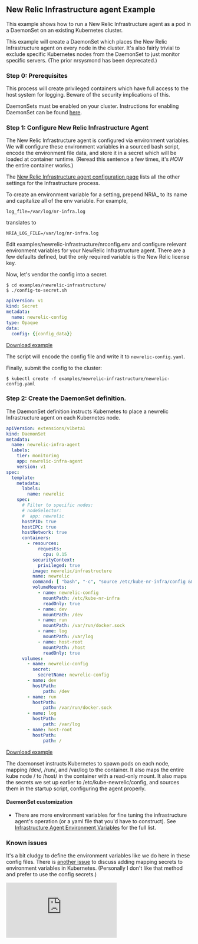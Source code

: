 ## New Relic Infrastructure agent Example

This example shows how to run a New Relic Infrastructure agent as a pod in a DaemonSet on an existing Kubernetes cluster.

This example will create a DaemonSet which places the New Relic Infrastructure agent on every node in the cluster. It's also fairly trivial to exclude specific Kubernetes nodes from the DaemonSet to just monitor specific servers.  (The prior nrsysmond has been deprecated.)

### Step 0: Prerequisites

This process will create privileged containers which have full access to the host system for logging. Beware of the security implications of this.

DaemonSets must be enabled on your cluster. Instructions for enabling DaemonSet can be found [here](../../docs/api.md#enabling-the-extensions-group).

### Step 1: Configure New Relic Infrastructure Agent

The New Relic Infrastructure agent is configured via environment variables. We will configure these environment variables in a sourced bash script, encode the environment file data, and store it in a secret which will be loaded at container runtime. (Reread this sentence a few times, it's *HOW* the entire container works.)

The [New Relic Infrastructure agent configuration page](https://docs.newrelic.com/docs/infrastructure/new-relic-infrastructure/configuration/configure-infrastructure-agent) lists all the other settings for the Infrastructure process.

To create an environment variable for a setting, prepend NRIA_ to its name and capitalize all of the env variable.  For example,

```console
log_file=/var/log/nr-infra.log
```

translates to

```console
NRIA_LOG_FILE=/var/log/nr-infra.log
```

Edit examples/newrelic-infrastructure/nrconfig.env and configure relevant environment variables for your NewRelic Infrastructure agent.  There are a few defaults defined, but the only required variable is the New Relic license key.

Now, let's vendor the config into a secret.

```console
$ cd examples/newrelic-infrastructure/
$ ./config-to-secret.sh
```

<!-- BEGIN MUNGE: EXAMPLE newrelic-config-template.yaml -->

```yaml
apiVersion: v1
kind: Secret
metadata:
  name: newrelic-config
type: Opaque
data:
  config: {{config_data}}
```

[Download example](newrelic-config-template.yaml?raw=true)
<!-- END MUNGE: EXAMPLE newrelic-config-template.yaml -->

The script will encode the config file and write it to `newrelic-config.yaml`.

Finally, submit the config to the cluster:

```console
$ kubectl create -f examples/newrelic-infrastructure/newrelic-config.yaml
```

### Step 2: Create the DaemonSet definition.

The DaemonSet definition instructs Kubernetes to place a newrelic Infrastructure agent on each Kubernetes node.

<!-- BEGIN MUNGE: EXAMPLE newrelic-infra-daemonset.yaml -->

```yaml
apiVersion: extensions/v1beta1
kind: DaemonSet
metadata:
  name: newrelic-infra-agent
  labels:
    tier: monitoring
    app: newrelic-infra-agent
    version: v1
spec:
  template:
    metadata:
      labels:
        name: newrelic
    spec:
      # Filter to specific nodes:
      # nodeSelector:
      #  app: newrelic
      hostPID: true
      hostIPC: true
      hostNetwork: true
      containers:
        - resources:
            requests:
              cpu: 0.15
          securityContext:
            privileged: true
          image: newrelic/infrastructure
          name: newrelic
          command: [ "bash", "-c", "source /etc/kube-nr-infra/config && /usr/bin/newrelic-infra" ]
          volumeMounts:
            - name: newrelic-config
              mountPath: /etc/kube-nr-infra
              readOnly: true
            - name: dev
              mountPath: /dev
            - name: run
              mountPath: /var/run/docker.sock
            - name: log
              mountPath: /var/log
            - name: host-root
              mountPath: /host
              readOnly: true
      volumes:
        - name: newrelic-config
          secret:
            secretName: newrelic-config
        - name: dev
          hostPath:
              path: /dev
        - name: run
          hostPath:
              path: /var/run/docker.sock
        - name: log
          hostPath:
              path: /var/log
        - name: host-root
          hostPath:
              path: /
```

[Download example](newrelic-infra-daemonset.yaml?raw=true)
<!-- END MUNGE: EXAMPLE newrelic-infra-daemonset.yaml -->

The daemonset instructs Kubernetes to spawn pods on each node, mapping /dev/, /run/, and /var/log to the container.  It also maps the entire kube node / to /host/ in the container with a read-only mount.  It also maps the secrets we set up earlier to /etc/kube-newrelic/config, and sources them in the startup script, configuring the agent properly.

#### DaemonSet customization

- There are more environment variables for fine tuning the infrastructure agent's operation (or a yaml file that you'd have to construct).  See [Infrastructure Agent Environment Variables](https://docs.newrelic.com/docs/infrastructure/new-relic-infrastructure/configuration/configure-infrastructure-agent) for the full list.


### Known issues

It's a bit cludgy to define the environment variables like we do here in these config files. There is [another issue](https://github.com/kubernetes/kubernetes/issues/4710) to discuss adding mapping secrets to environment variables in Kubernetes.  (Personally I don't like that method and prefer to use the config secrets.)

<!-- BEGIN MUNGE: GENERATED_ANALYTICS -->
[![Analytics](https://kubernetes-site.appspot.com/UA-36037335-10/GitHub/examples/newrelic/README.md?pixel)]()
<!-- END MUNGE: GENERATED_ANALYTICS -->

